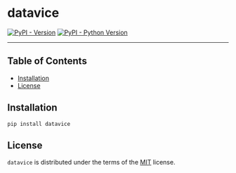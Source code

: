 # datavice

[![PyPI - Version](https://img.shields.io/pypi/v/datavice.svg)](https://pypi.org/project/datavice)
[![PyPI - Python Version](https://img.shields.io/pypi/pyversions/datavice.svg)](https://pypi.org/project/datavice)

-----

## Table of Contents

- [Installation](#installation)
- [License](#license)

## Installation

```console
pip install datavice
```

## License

`datavice` is distributed under the terms of the [MIT](https://spdx.org/licenses/MIT.html) license.
